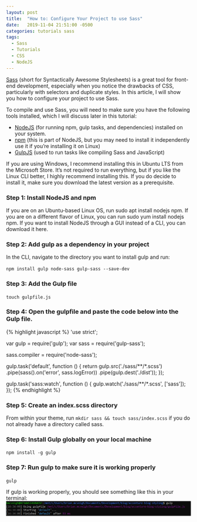 ```yaml
---
layout: post
title:  "How to: Configure Your Project to use Sass"
date:   2019-11-04 21:51:00 -0500
categories: tutorials sass
tags:
  - Sass
  - Tutorials
  - CSS
  - NodeJS
---
```

[Sass](https://sass-lang.com/) (short for Syntactically Awesome Stylesheets) is a great tool for front-end development, especially when you notice the drawbacks of CSS, particularly with selectors and duplicate styles. In this article, I will show you how to configure your project to use Sass.

To compile and use Sass, you will need to make sure you have the following tools installed, which I will discuss later in this tutorial:

* [NodeJS](https://nodejs.org/en/) (for running npm, gulp tasks, and dependencies) installed on your system.
* [npm](https://www.npmjs.com/) (this is part of NodeJS, but you may need to install it independently use it if you’re installing it on Linux)
* [GulpJS](https://gulpjs.com/) (used to run tasks like compiling Sass and JavaScript)

If you are using Windows, I recommend installing this in Ubuntu LTS from the Microsoft Store. It’s not required to run everything, but if you like the Linux CLI better, I highly recommend installing this. If you do decide to install it, make sure you download the latest version as a prerequisite.

### Step 1: Install NodeJS and npm

If you are on an Ubuntu-based Linux OS, run sudo apt install nodejs npm. If you are on a different flavor of Linux, you can run sudo yum install nodejs npm. If you want to install NodeJS through a GUI instead of a CLI, you can download it here.

### Step 2: Add gulp as a dependency in your project

In the CLI, navigate to the directory you want to install gulp and run:

`npm install gulp node-sass gulp-sass --save-dev`

### Step 3: Add the Gulp file

`touch gulpfile.js`

### Step 4: Open the gulpfile and paste the code below into the Gulp file.

{% highlight javascript %}
'use strict';
 
var gulp = require('gulp');
var sass = require('gulp-sass');
 
sass.compiler = require('node-sass');
 
gulp.task('default', function () {
  return gulp.src('./sass/**/*.scss')
    .pipe(sass().on('error', sass.logError))
    .pipe(gulp.dest('./dist'));
});
 
gulp.task('sass:watch', function () {
  gulp.watch('./sass/**/*.scss', ['sass']);
});
{% endhighlight %}

### Step 5: Create an index.scss directory

From within your theme, run `mkdir sass && touch sass/index.scss` if you do not already have a directory called sass.

### Step 6: Install Gulp globally on your local machine

`npm install -g gulp`

### Step 7: Run gulp to make sure it is working properly

`gulp`

If gulp is working properly, you should see something like this in your terminal:
![Gulp is working](/assets/img/gulpSassSuccessMessage.PNG)

